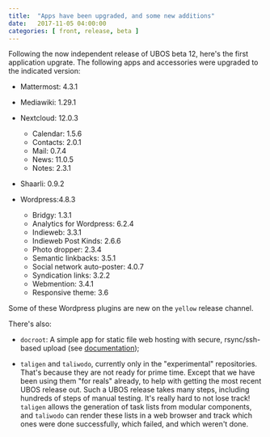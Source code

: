 ```yaml
---
title:  "Apps have been upgraded, and some new additions"
date:   2017-11-05 04:00:00
categories: [ front, release, beta ]
---
```


Following the now independent release of UBOS beta 12, here's the first application
upgrate. The following apps and accessories were upgraded to the indicated version:

* Mattermost: 4.3.1

* Mediawiki: 1.29.1

* Nextcloud: 12.0.3
  * Calendar: 1.5.6
  * Contacts: 2.0.1
  * Mail: 0.7.4
  * News: 11.0.5
  * Notes: 2.3.1

* Shaarli: 0.9.2

* Wordpress:4.8.3
  * Bridgy: 1.3.1
  * Analytics for Wordpress: 6.2.4
  * Indieweb: 3.3.1
  * Indieweb Post Kinds: 2.6.6
  * Photo dropper: 2.3.4
  * Semantic linkbacks: 3.5.1
  * Social network auto-poster: 4.0.7
  * Syndication links: 3.2.2
  * Webmention: 3.4.1
  * Responsive theme: 3.6

Some of these Wordpress plugins are new on the `yellow` release channel.

There's also:

* `docroot`: A simple app for static file web hosting with secure, rsync/ssh-based upload
  (see <a href="/docs/users/apps/docroot.html">documentation</a>);

* `taligen` and `taliwodo`, currently only in the "experimental" repositories. That's because
  they are not ready for prime time. Except that we have been using them "for reals" already,
  to help with getting the most recent UBOS release out. Such a UBOS release takes many steps,
  including hundreds of steps of manual testing. It's really hard to not lose track!
  `taligen` allows the generation of task lists from modular components, and `taliwodo`
  can render these lists in a web browser and track which ones were done successfully, which
  failed, and which weren't done.
